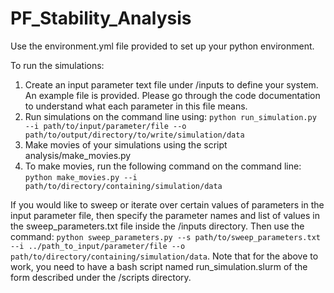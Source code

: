 # PF_Stability_Analysis

Use the environment.yml file provided to set up your python environment. 

To run the simulations:

1. Create an input parameter text file under /inputs to define your system. An example file is provided. Please go through the code documentation to understand what each parameter in this file means.
2. Run simulations on the command line using: ``python run_simulation.py --i path/to/input/parameter/file --o path/to/output/directory/to/write/simulation/data``
3. Make movies of your simulations using the script analysis/make_movies.py
4. To make movies, run the following command on the command line: ``python make_movies.py --i path/to/directory/containing/simulation/data``

If you would like to sweep or iterate over certain values of parameters in the input parameter file, then specify the parameter names and list of values in the sweep_parameters.txt file inside the /inputs directory. Then use the command:
`` python sweep_parameters.py --s path/to/sweep_parameters.txt --i ../path_to_input/parameter/file --o path/to/directory/containing/simulation/data ``. Note that for the above to work, you need to have a bash script named run_simulation.slurm of the form described under the /scripts directory.
